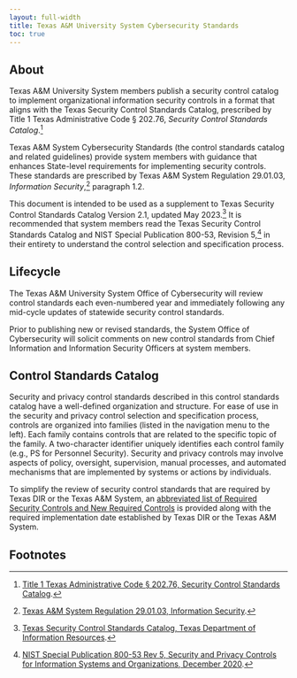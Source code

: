 ```yaml
---
layout: full-width
title: Texas A&M University System Cybersecurity Standards
toc: true
---
```


## About

Texas A&M University System members publish a security control catalog to implement organizational information security controls in a format that aligns with the Texas Security Control Standards Catalog, prescribed by Title 1 Texas Administrative Code § 202.76, _Security Control Standards Catalog_.[^1]

Texas A&M System Cybersecurity Standards (the control standards catalog and related guidelines) provide system members with guidance that enhances State-level requirements for implementing security controls. These standards are prescribed by Texas A&M System Regulation 29.01.03, _Information Security_,[^2] paragraph 1.2.

This document is intended to be used as a supplement to Texas Security Control Standards Catalog Version 2.1, updated May 2023.[^3] It is recommended that system members read the Texas Security Control Standards Catalog and NIST Special Publication 800-53, Revision 5,[^4] in their entirety to understand the control selection and specification process.

## Lifecycle

The Texas A&M University System Office of Cybersecurity will review control standards each even-numbered year and immediately following any mid-cycle updates of statewide security control standards.

Prior to publishing new or revised standards, the System Office of Cybersecurity will solicit comments on new control standards from Chief Information and Information Security Officers at system members.

## Control Standards Catalog

Security and privacy control standards described in this control standards catalog have a well-defined organization and structure. For ease of use in the security and privacy control selection and specification process, controls are organized into families (listed in the navigation menu to the left). Each family contains controls that are related to the specific topic of the family. A two-character identifier uniquely identifies each control family (e.g., PS for Personnel Security). Security and privacy controls may involve aspects of policy, oversight, supervision, manual processes, and automated mechanisms that are implemented by systems or actions by individuals.

To simplify the review of security control standards that are required by Texas DIR or the Texas A&M System, an [abbreviated list of Required Security Controls and New Required Controls](/catalog/required-controls) is provided along with the required implementation date established by Texas DIR or the Texas A&M System.

## Footnotes

[^1]: [Title 1 Texas Administrative Code § 202.76, Security Control Standards Catalog](https://www.sos.texas.gov/tac/index.shtml).
[^2]: [Texas A&M System Regulation 29.01.03, Information Security](https://policies.tamus.edu/29-01-03.pdf).
[^3]: [Texas Security Control Standards Catalog, Texas Department of Information Resources](https://dir.texas.gov/resource-library-item/security-controls-standards-catalog).
[^4]: [NIST Special Publication 800-53 Rev 5, Security and Privacy Controls for Information Systems and Organizations, December 2020](https://doi.org/10.6028/NIST.SP.800-53r5).
